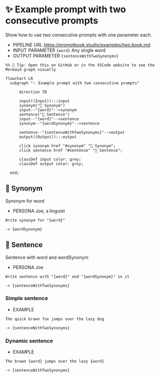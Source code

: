 # ✨ Example prompt with two consecutive prompts

Show how to use two consecutive prompts with one parameter each.

-   PIPELINE URL https://promptbook.studio/examples/two.book.md
-   INPUT  PARAMETER `{word}` Any single word
-   OUTPUT PARAMETER `{sentenceWithTwoSynonyms}`

<!--Graph-->
<!-- ⚠️ WARNING: This code has been generated so that any manual changes will be overwritten -->

```mermaid
%% 🔮 Tip: Open this on GitHub or in the VSCode website to see the Mermaid graph visually

flowchart LR
  subgraph "✨ Example prompt with two consecutive prompts"

      direction TB

      input((Input)):::input
      synonym("💬 Synonym")
      input--"{word}"-->synonym
      sentence("💬 Sentence")
      input--"{word}"-->sentence
      synonym--"{wordSynonym}"-->sentence

      sentence--"{sentenceWithTwoSynonyms}"-->output
      output((Output)):::output

      click synonym href "#synonym" "💬 Synonym";
      click sentence href "#sentence" "💬 Sentence";

      classDef input color: grey;
      classDef output color: grey;

  end;
```

<!--/Graph-->

## 💬 Synonym

Synonym for word

-   PERSONA Joe, a linguist

```text
Write synonym for "{word}"
```

`-> {wordSynonym}`

## 💬 Sentence

Sentence with word and wordSynonym

-   PERSONA Joe

```text
Write sentence with "{word}" and "{wordSynonym}" in it
```

`-> {sentenceWithTwoSynonyms}`

### Simple sentence

-   EXAMPLE

```text
The quick brown fox jumps over the lazy dog
```

`-> {sentenceWithTwoSynonyms}`

### Dynamic sentence

-   EXAMPLE

```text
The brown {word} jumps over the lazy {word}
```

`-> {sentenceWithTwoSynonyms}`
